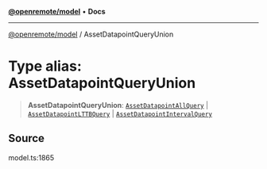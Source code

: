 [**@openremote/model**](../README.md) • **Docs**

***

[@openremote/model](../globals.md) / AssetDatapointQueryUnion

# Type alias: AssetDatapointQueryUnion

> **AssetDatapointQueryUnion**: [`AssetDatapointAllQuery`](../interfaces/AssetDatapointAllQuery.md) \| [`AssetDatapointLTTBQuery`](../interfaces/AssetDatapointLTTBQuery.md) \| [`AssetDatapointIntervalQuery`](../interfaces/AssetDatapointIntervalQuery.md)

## Source

model.ts:1865
